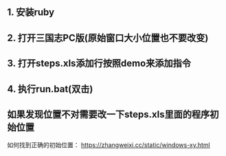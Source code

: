 ## 1. 安装ruby

## 2. 打开三国志PC版(原始窗口大小位置也不要改变)

## 3. 打开steps.xls添加行按照demo来添加指令

## 4. 执行run.bat(双击)

## 如果发现位置不对需要改一下steps.xls里面的程序初始位置
  如何找到正确的初始位置：
  https://zhangweixi.cc/static/windows-xy.html
